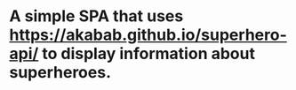# A simple SPA that uses https://akabab.github.io/superhero-api/ to display information about superheroes.
